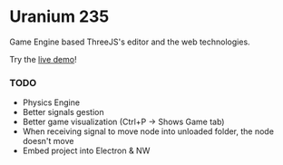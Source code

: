 # Uranium 235
Game Engine based ThreeJS's editor and the web technologies.

Try the [live demo](http://uranium-235.com)!

### TODO
 - Physics Engine
 - Better signals gestion
 - Better game visualization (Ctrl+P -> Shows Game tab)
 - When receiving signal to move node into unloaded folder, the node doesn't move
 - Embed project into Electron & NW
